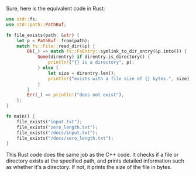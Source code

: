 Sure, here is the equivalent code in Rust:

```rust
use std::fs;
use std::path::PathBuf;

fn file_exists(path: &str) {
    let p = PathBuf::from(path);
    match fs::File::read_dir(&p) {
        Ok(_) => match fs::FsEntry::symlink_to_dir_entry(&p.into()) {
            Some(direntry) if direntry.is_directory() {
                println!("{} is a directory", p);
            } else {
                let size = direntry.len();
                println!("exists with a file size of {} bytes.", size);
            }
        }
        Err(_) => println!("does not exist"),
    };
}

fn main() {
	file_exists("input.txt");
	file_exists("zero_length.txt");
	file_exists("/docs/input.txt");
	file_exists("/docs/zero_length.txt");
}
```
This Rust code does the same job as the C++ code. It checks if a file or directory exists at the specified path, and prints detailed information such as whether it's a directory. If not, it prints the size of the file in bytes.
